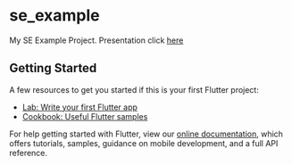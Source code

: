 # se_example

My SE Example Project.
Presentation click [here](https://docs.google.com/presentation/d/1CYluguN1nFVwB84eJJtk1yeYnZJuLawTZPGlYvtGaXc/edit?usp=sharing)

## Getting Started

A few resources to get you started if this is your first Flutter project:

- [Lab: Write your first Flutter app](https://flutter.dev/docs/get-started/codelab)
- [Cookbook: Useful Flutter samples](https://flutter.dev/docs/cookbook)

For help getting started with Flutter, view our
[online documentation](https://flutter.dev/docs), which offers tutorials,
samples, guidance on mobile development, and a full API reference.
